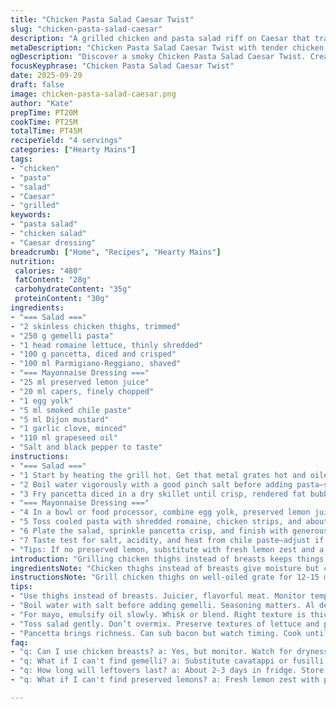 ```yaml
---
title: "Chicken Pasta Salad Caesar Twist"
slug: "chicken-pasta-salad-caesar"
description: "A grilled chicken and pasta salad riff on Caesar that trades classic anchovy paste for smoked chile paste, swapping farfalle for gemelli pasta for better sauce cling. Crisp bacon replaced by pancetta for a richer touch. The homemade mayo uses preserved lemon juice instead of fresh lemon for a subtler zing. Lettuce is romaine shredded thin for texture contrast. Cook pasta al dente, chill quickly to stop carryover cooking. Grilled chicken sliced into strips, tossed with a creamy, tangy dressing blending mustard, capers, and smoked chile paste. Parmesan shaved at the end adds sharp saltiness. A practical, textural mix with a smoky hint and clean brightness."
metaDescription: "Chicken Pasta Salad Caesar Twist with tender chicken, creamy dressing, and smoky pancetta. A fresh twist on a classic with gemelli pasta."
ogDescription: "Discover a smoky Chicken Pasta Salad Caesar Twist. Creamy dressing, juicy chicken, and crispy pancetta make for a satisfying dish."
focusKeyphrase: "Chicken Pasta Salad Caesar Twist"
date: 2025-09-29
draft: false
image: chicken-pasta-salad-caesar.png
author: "Kate"
prepTime: PT20M
cookTime: PT25M
totalTime: PT45M
recipeYield: "4 servings"
categories: ["Hearty Mains"]
tags:
- "chicken"
- "pasta"
- "salad"
- "Caesar"
- "grilled"
keywords:
- "pasta salad"
- "chicken salad"
- "Caesar dressing"
breadcrumb: ["Home", "Recipes", "Hearty Mains"]
nutrition: 
 calories: "480"
 fatContent: "28g"
 carbohydrateContent: "35g"
 proteinContent: "30g"
ingredients:
- "=== Salad ==="
- "2 skinless chicken thighs, trimmed"
- "250 g gemelli pasta"
- "1 head romaine lettuce, thinly shredded"
- "100 g pancetta, diced and crisped"
- "100 ml Parmigiano-Reggiano, shaved"
- "=== Mayonnaise Dressing ==="
- "25 ml preserved lemon juice"
- "20 ml capers, finely chopped"
- "1 egg yolk"
- "5 ml smoked chile paste"
- "5 ml Dijon mustard"
- "1 garlic clove, minced"
- "110 ml grapeseed oil"
- "Salt and black pepper to taste"
instructions:
- "=== Salad ==="
- "1 Start by heating the grill hot. Get that metal grates hot and oiled; prevents sticking and gives marks. Using thighs instead of breasts means juicier meat but watch flare-ups. Grill about 12-15 minutes, flip halfway. Internal temp solid indicator—75°C or juices run clear. Let rest on cutting board covered loosely with foil to redistribute juices. Resting critical—don’t rush, meat fibers relax. Slice into strips about thumb-width. Set aside, keep warm if serving immediately or chill shortly if later."
- "2 Boil water vigorously with a good pinch salt before adding pasta—salt seasons pasta, not the sauce. Add gemelli pasta. Gemelli holds dressing better than farfalle, slightly chewy bite. Check package but taste a minute or two before suggested time; pasta must remain al dente, firm but not hard. Drain quickly and rinse with cold water to stop cooking and cool swiftly. Toss with a drizzle of oil to prevent sticking."
- "3 Fry pancetta diced in a dry skillet until crisp, rendered fat bubbles, golden and fragrant, takes about 5-7 minutes. Watch carefully; pancetta can burn quickly—shiny fat and firm edges good sign. Drain on paper towels. Save a little fat to flavor the salad if desired."
- "=== Mayonnaise Dressing ==="
- "4 In a bowl or food processor, combine egg yolk, preserved lemon juice, capers, smoked chile paste, Dijon mustard, and garlic. Emulsify slowly by adding grapeseed oil in a thin stream while whisking vigorously or blending. Look for thick, creamy texture. Season with salt and pepper carefully—dressing intensifies once chilled."
- "5 Toss cooled pasta with shredded romaine, chicken strips, and about two-thirds of the dressing. Fold gently; avoid breaking pasta or bruising lettuce. Keep some dressing aside—you may want to add more once plated."
- "6 Plate the salad, sprinkle pancetta crisp, and finish with generous Parmigiano-Reggiano shavings. Last-minute grating key for aroma and flavor punch."
- "7 Taste test for salt, acidity, and heat from chile paste—adjust if needed. Serve chilled or slightly cool."
- "Tips: If no preserved lemon, substitute with fresh lemon zest and a pinch of salt for complexity. Grapeseed oil preferred here for neutral flavor; olive oil can overpower. Use fresh garlic to prevent bitterness. Chicken thighs offer more forgiving grilling than breasts but monitor carefully to avoid dryness."
introduction: "Grilling chicken thighs instead of breasts keeps things juicy, but don’t get cocky—resting meat essential to avoid dry, tough strips. Gemelli pasta twists around the creamy dressing better than farfalle’s flat wings. Capers chopped fine bring briny brightness matched by sharp parm shaved fresh. Switched fresh lemon juice with preserved lemon juice for a mellow citrus note that’s less punchy but more complex. Pancetta sub for bacon ups richness and texture. Homemade mayo with smoked chile paste lifts the dressing beyond typical Caesar. Chill pasta fast to hold al dente grind. Toss gently—no mush here. Use taste, not timers."
ingredientsNote: "Chicken thighs instead of breasts give moisture but cook carefully on the grill; look for firm texture and clear juices not pink. Gemelli pasta traps creamy sauces well; if unavailable, try cavatappi or fusilli. Pancetta crisped fat adds umami stand-in if bacon not handy. Preserved lemon juice adds mellow acidity with subtle fermented notes; replace with fresh lemon zest plus a pinch of salt if needed. For oil, grapeseed preferred to avoid overpowering dressing, but light olive oil acceptable. Smoked chile paste replaces anchovy paste, providing smoky umami with a gentle heat, not overbearing fishiness. Adjust garlic finely minced to avoid bitterness. Parmesan shaved instead of grated gives bursts of nuttiness and delicate salty crunch."
instructionsNote: "Grill chicken thighs on well-oiled grate for 12-15 minutes, flip once; no poking needed. Let rest under loose tented foil to preserve juices—critical for tender bites. Cook pasta in boiling salted water until firm but tender; taste is better than timer. Immediately drain and run under cold water to halt cooking and prevent clumping. Toss pasta lightly with oil before chilling. For mayo, slow drizzle oil into mustard-lemon-capers-garlic-egg yolk mixture with whisking or food processor running—emulsification matters for texture and mouthfeel. Fold salad components gently to preserve textures; avoid over-mixing that bruises lettuce or breaks pasta. Add pancetta at last for crispness and parmesan shaved fresh right before serving for maximum aroma. Taste throughout; salt and acidity levels will shift after chilling. Don’t skimp on resting times or chilling steps; they transform texture and meld flavors properly."
tips:
- "Use thighs instead of breasts. Juicier, flavorful meat. Monitor temp—juice must run clear. Rest covered with foil. Helps keep it tender."
- "Boil water with salt before adding gemelli. Seasoning matters. Al dente means firm but not hard. Quick rinse under cold water—stop cooking."
- "For mayo, emulsify oil slowly. Whisk or blend. Right texture is thick, creamy. Salt and pepper afterwards—flavors develop when chilled."
- "Toss salad gently. Don’t overmix. Preserve textures of lettuce and pasta. Keep dressing back—add if needed later for freshness."
- "Pancetta brings richness. Can sub bacon but watch timing. Cook until crisp and golden. Drain off excess fat; helps prevent sogginess."
faq:
- "q: Can I use chicken breasts? a: Yes, but monitor. Watch for dryness; they cook quicker. Thighs are more forgiving on the grill."
- "q: What if I can't find gemelli? a: Substitute cavatappi or fusilli. Both cling well to dressings. Texture plays a role."
- "q: How long will leftovers last? a: About 2-3 days in fridge. Store in airtight container. Use for quick lunches—flavors meld even better."
- "q: What if I can't find preserved lemons? a: Fresh lemon zest with pinch of salt works. Adds brightness. Still needs a bit of acidity."

---
```


